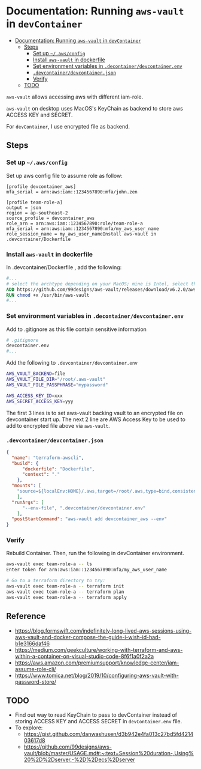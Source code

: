 # Documentation: Running `aws-vault` in `devContainer`
- [Documentation: Running `aws-vault` in `devContainer`](#documentation-running-aws-vault-in-devcontainer)
  - [Steps](#steps)
    - [Set up `~/.aws/config`](#set-up-awsconfig)
    - [Install `aws-vault` in dockerfile](#install-aws-vault-in-dockerfile)
    - [Set environment variables in `.decontainer/devcontainer.env`](#set-environment-variables-in-decontainerdevcontainerenv)
    - [`.devcontainer/devcontainer.json`](#devcontainerdevcontainerjson)
    - [Verify](#verify)
  - [TODO](#todo)


`aws-vault` allows accessing aws with different iam-role.

`aws-vault` on desktop uses MacOS's KeyChain as backend to store aws ACCESS KEY and SECRET.

For `devContainer`, I use encrypted file as backend.

## Steps
### Set up `~/.aws/config`
Set up aws config file to assume role as follow:
```apacheconf
[profile devcontainer_aws]
mfa_serial = arn:aws:iam::1234567890:mfa/john.zen

[profile team-role-a]
output = json
region = ap-southeast-2
source_profile = devcontainer_aws
role_arn = arn:aws:iam::1234567890:role/team-role-a
mfa_serial = arn:aws:iam::1234567890:mfa/my_aws_user_name
role_session_name = my_aws_user_nameInstall aws-vault in .devcontainer/Dockerfile
```
### Install `aws-vault` in dockerfile
In .devcontainer/Dockerfile , add the following:
```dockerfile
#...
# select the archtype depending on your MacOS; mine is Intel, select the closest amd64
ADD https://github.com/99designs/aws-vault/releases/download/v6.2.0/aws-vault-linux-amd64 /usr/bin/aws-vault
RUN chmod +x /usr/bin/aws-vault
#...
```

### Set environment variables in `.decontainer/devcontainer.env`
Add to .gitignore as this file contain sensitive information
```bash
# .gitignore
devcontainer.env
#...
```

Add the following to `.devcontainer/devcontainer.env` 
```bash
AWS_VAULT_BACKEND=file
AWS_VAULT_FILE_DIR="/root/.aws-vault"
AWS_VAULT_FILE_PASSPHRASE="mypassword"

AWS_ACCESS_KEY_ID=xxx
AWS_SECRET_ACCESS_KEY=yyy
```
The first 3 lines is to set aws-vault backing vault to an encrypted file on devcontainer start up.
The next 2 line are AWS Access Key to be used to add to encrypted file above via `aws-vault`.

### `.devcontainer/devcontainer.json`
```json
{
  "name": "terraform-awscli",
  "build": {
      "dockerfile": "Dockerfile",
      "context": "."
    },
  "mounts": [
    "source=${localEnv:HOME}/.aws,target=/root/.aws,type=bind,consistency=cached"
    ],
  "runArgs": [
      "--env-file", ".devcontainer/devcontainer.env"
    ],
  "postStartCommand": "aws-vault add devcontainer_aws --env"
}
```
### Verify
Rebuild Container. Then, run the following in devContainer environment.
```bash
aws-vault exec team-role-a -- ls
Enter token for arn:aws:iam::1234567890:mfa/my_aws_user_name

# Go to a terraform directory to try:
aws-vault exec team-role-a -- terraform init
aws-vault exec team-role-a -- terraform plan
aws-vault exec team-role-a -- terraform apply
```
## Reference
- https://blog.formswift.com/indefinitely-long-lived-aws-sessions-using-aws-vault-and-docker-compose-the-guide-i-wish-id-had-b1e3166daf46
- https://medium.com/geekculture/working-with-terraform-and-aws-within-a-container-on-visual-studio-code-8f6f1a0f2a2a
- https://aws.amazon.com/premiumsupport/knowledge-center/iam-assume-role-cli/
- https://www.tomica.net/blog/2019/10/configuring-aws-vault-with-password-store/

## TODO
- Find out way to read KeyChain to pass to devContainer instead of storing ACCESS KEY and ACCESS SECRET in `devContainer.env` file.
- To explore:
  - https://gist.github.com/danwashusen/d3b942e4fa013c27bd5fd421403617d8
  - https://github.com/99designs/aws-vault/blob/master/USAGE.md#:~:text=Session%20duration-,Using%20%2D%2Dserver,-%2D%2Decs%2Dserver

